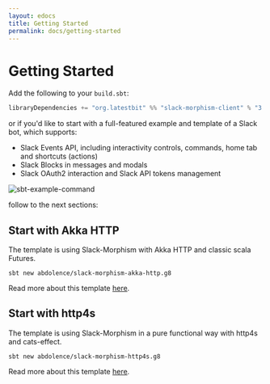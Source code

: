 ```yaml
---
layout: edocs
title: Getting Started
permalink: docs/getting-started
---
```


# Getting Started
Add the following to your `build.sbt`:

```scala
libraryDependencies += "org.latestbit" %% "slack-morphism-client" % "3.2.0"
```

or if you'd like to start with a full-featured example and template of a Slack bot, which supports:
* Slack Events API, including interactivity controls, commands, home tab and shortcuts (actions)
* Slack Blocks in messages and modals
* Slack OAuth2 interaction and Slack API tokens management

![sbt-example-command](https://slack.abdolence.dev/img/sample-bot-features.png)

follow to the next sections:

## Start with Akka HTTP
The template is using Slack-Morphism with Akka HTTP and classic scala Futures.

```
sbt new abdolence/slack-morphism-akka-http.g8
```
Read more about this template [here](akka-http).

## Start with http4s
The template is using Slack-Morphism in a pure functional way with http4s and cats-effect.

```
sbt new abdolence/slack-morphism-http4s.g8
```
Read more about this template [here](http4s).
